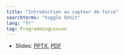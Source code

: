 ```yaml
---
title: "Introduction au capteur de force"
searchterms: "toggle 5Unit"
lang: "fr"
tag: ProgrammingLesson
---
```

 <ul>
 <li class="ng-binding">Slides:
 <a href="ProgrammingLessons/FLL-RD-16-U5-Introduction-au-capteur-de-force.pptx">PPTX</a>,
 <a href="ProgrammingLessons/FLL-RD-16-U5-Introduction-au-capteur-de-force.pdf">PDF</a>
 </li>
 </ul>
